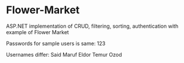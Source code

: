 # Flower-Market
ASP.NET implementation of CRUD, filtering, sorting, authentication with example of Flower Market

Passwords for sample users is same: 123

Usernames differ:
Said
Maruf
Eldor
Temur
Ozod
